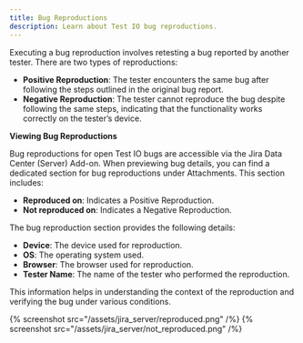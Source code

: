 ```yaml
---
title: Bug Reproductions
description: Learn about Test IO bug reproductions.
---
```


Executing a bug reproduction involves retesting a bug reported by another tester. There are two types of reproductions:

- **Positive Reproduction**: The tester encounters the same bug after following the steps outlined in the original bug report.
- **Negative Reproduction**: The tester cannot reproduce the bug despite following the same steps, indicating that the functionality works correctly on the tester’s device.

**Viewing Bug Reproductions**

Bug reproductions for open Test IO bugs are accessible via the Jira Data Center (Server) Add-on. When previewing bug details, you can find a dedicated section for bug reproductions under Attachments. This section includes:

- **Reproduced on**: Indicates a Positive Reproduction.
- **Not reproduced on**: Indicates a Negative Reproduction.

The bug reproduction section provides the following details:

- **Device**: The device used for reproduction.
- **OS**: The operating system used.
- **Browser**: The browser used for reproduction.
- **Tester Name**: The name of the tester who performed the reproduction.

This information helps in understanding the context of the reproduction and verifying the bug under various conditions.

{% screenshot src="/assets/jira_server/reproduced.png" /%}
{% screenshot src="/assets/jira_server/not_reproduced.png" /%}
